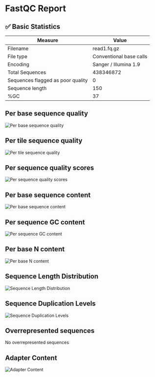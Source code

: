 # __FastQC Report__

## :white_check_mark: __Basic Statistics__

| Measure | Value |
| --- | --- |
| Filename | read1.fq.gz |
| File type | Conventional base calls |
| Encoding | Sanger / Illumina 1.9 |
| Total Sequences | 438346872 |
| Sequences flagged as poor quality | 0 |
| Sequence length | 150 |
| %GC | 37 |

## Per base sequence quality

![Per base sequence quality](Images/per_base_quality.png)

## Per tile sequence quality

![Per tile sequence quality](Images/per_tile_quality.png)


## Per sequence quality scores

![Per sequence quality scores](Images/per_sequence_quality.png)


## Per base sequence content

![Per base sequence content](Images/per_base_sequence_content.png)


## Per sequence GC content

![Per sequence GC content](Images/per_sequence_gc_content.png)


## Per base N content

![Per base N content](Images/per_base_n_content.png)


## Sequence Length Distribution

![Sequence Length Distribution](Images/sequence_length_distribution.png)


## Sequence Duplication Levels

![Sequence Duplication Levels](Images/duplication_levels.png)


## Overrepresented sequences

No overrepresented sequences


## Adapter Content

![Adapter Content](Images/adapter_content.png)

